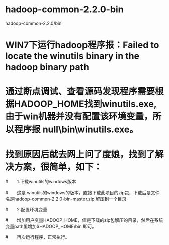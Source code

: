# hadoop-common-2.2.0-bin
hadoop-common-2.2.0/bin

#  WIN7下运行hadoop程序报：Failed to locate the winutils binary in the hadoop binary path
#  通过断点调试、查看源码发现程序需要根据HADOOP_HOME找到winutils.exe,由于win机器并没有配置该环境变量，所以程序报 null\bin\winutils.exe。
#  找到原因后就去网上问了度娘，找到了解决方案，很简单，如下：

#　　1.下载winutils的windows版本

#　　这是  winutils的windows的版本，直接下载此项目的zip包，下载后是文件名是hadoop-common-2.2.0-bin-master.zip,解压到一个目录

#　　2.配置环境变量

#　　增加用户变量HADOOP_HOME，值是下载的zip包解压的目录，然后在系统变量path里增加$HADOOP_HOME\bin 即可。　　

#　　再次运行程序，正常执行。
